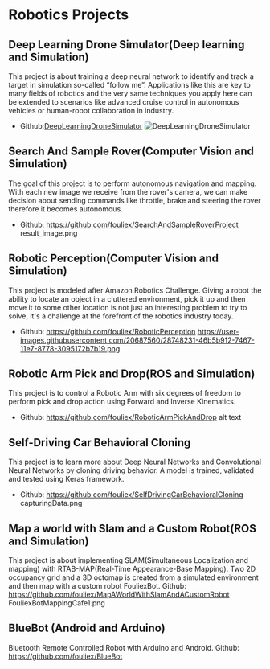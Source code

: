 # Robotics Projects
## Deep Learning Drone Simulator(Deep learning and Simulation)
This project is about training a deep neural network to identify and track a target in simulation so-called “follow me”. Applications like this are key to many fields of robotics and the very same techniques you apply here can be extended to scenarios like advanced cruise control in autonomous vehicles or human-robot collaboration in industry.
* Github:[DeepLearningDroneSimulator](https://github.com/fouliex/DeepLearningDroneSimulator)
![DeepLearningDroneSimulator](https://github.com/fouliex/DeepLearningDroneSimulator/blob/master/docs/misc/sim_screenshot.png)
 
 
## Search And Sample Rover(Computer Vision and Simulation)
The goal of this project is to perform autonomous navigation and mapping. With each new image we receive from the rover's camera, we can make decision about sending commands like throttle, brake and steering the rover therefore it becomes autonomous.
* Github: https://github.com/fouliex/SearchAndSampleRoverProject
result_image.png
 
## Robotic Perception(Computer Vision and Simulation)
This project is modeled after Amazon Robotics Challenge. Giving a robot the ability to locate an object in a cluttered environment, pick it up and then move it to some other location is not just an interesting problem to try to solve, it's a challenge at the forefront of the robotics industry today.
* Github: https://github.com/fouliex/RoboticPerception
https://user-images.githubusercontent.com/20687560/28748231-46b5b912-7467-11e7-8778-3095172b7b19.png
 

## Robotic Arm Pick and Drop(ROS and Simulation)
This project is to control a Robotic Arm with six degrees of freedom to perform pick and drop action using Forward and Inverse Kinematics.
* Github: https://github.com/fouliex/RoboticArmPickAndDrop
alt text
 

 
## Self-Driving Car Behavioral Cloning
This project is to learn more about Deep Neural Networks and Convolutional Neural Networks by cloning driving behavior. A model is trained, validated and tested using Keras framework.
* Github: https://github.com/fouliex/SelfDrivingCarBehavioralCloning
capturingData.png
 
    
 
## Map a world with Slam and a Custom Robot(ROS and Simulation)
This project is about implementing SLAM(Simultaneous Localization and mapping) with RTAB-MAP(Real-Time Appearance-Base Mapping). Two 2D occupancy grid and a 3D octomap is created from a simulated environment and then map with a custom robot FouliexBot.
Github: https://github.com/fouliex/MapAWorldWithSlamAndACustomRobot
FouliexBotMappingCafe1.png
 
## BlueBot (Android and Arduino)
Bluetooth Remote Controlled Robot with Arduino and Android. Github: https://github.com/fouliex/BlueBot